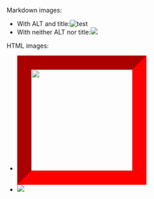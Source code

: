 Markdown images:

- With ALT and title:![test](:/0415d61cc33e47afa6dde45948c3177f "testing")
- With neither ALT nor title:![](:/0a25d61cc33e57afa6dde45948c3177f)

HTML images:

- <img width="230" src=":/0415d61cc33e47afa6dde45948c3177f" style="border: 32px inset red;"/>
- <img src=":/0415d61cc33e47afa6dde45948c3177f" />